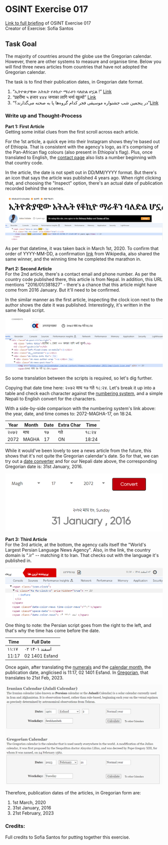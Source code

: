 # OSINT Exercise 017
[Link to full briefing](https://gralhix.com/list-of-osint-exercises/osint-exercise-017/) of OSINT Exercise 017 </br>
Creator of Exercise: Sofia Santos

## Task Goal
The majority of countries around the globe use the Gregorian calendar. However, there are other systems to measure and organise time. Below you will find three news articles from countries that have not adopted the Gregorian calendar.

The task is to find their publication dates, in Gregorian date format.

1. “ኢትዮጵያዊው አትሌት የቶኪዮ ማራቶን ባለድል ሆኗል !” [Link](https://www.hatricksport.net/%e1%8a%a2%e1%89%b5%e1%8b%ae%e1%8c%b5%e1%8b%ab%e1%8b%8a%e1%8b%8d-%e1%8a%a0%e1%89%b5%e1%88%8c%e1%89%b5-%e1%8b%a8%e1%89%b6%e1%8a%aa%e1%8b%ae-%e1%88%9b%e1%88%ab%e1%89%b6%e1%8a%95-%e1%89%a3%e1%88%88/) </br>
2. “प्रहरीमा ५ हजार ४४४ जनाका लागि भर्ना खुल्यो” [Link](https://www.onlinekhabar.com/2016/01/381827) </br>
3. “در پنجمین شب جشنواره موسیقی فجر کدام گروه‌ها پا به صحنه می‌گذارند؟”[Link](https://www.yjc.ir/fa/news/8369785/%D8%AF%D8%B1-%D9%BE%D9%86%D8%AC%D9%85%DB%8C%D9%86-%D8%B4%D8%A8-%D8%AC%D8%B4%D9%86%D9%88%D8%A7%D8%B1%D9%87-%D9%85%D9%88%D8%B3%DB%8C%D9%82%DB%8C-%D9%81%D8%AC%D8%B1-%DA%A9%D8%AF%D8%A7%D9%85-%DA%AF%D8%B1%D9%88%D9%87%E2%80%8C%D9%87%D8%A7-%D9%BE%D8%A7-%D8%A8%D9%87-%D8%B5%D8%AD%D9%86%D9%87-%D9%85%DB%8C%E2%80%8C%DA%AF%D8%B0%D8%A7%D8%B1%D9%86%D8%AF) </br>

### Write up and Thought-Process

**Part 1: First Article** </br>
Getting some initial clues from the first scroll across each article. 

For the 1st article, a quick eye into their Instagram shows they're based out of Ethiopia. That is consistent with the agency's logo, as it's comprising of the Pan-African flag colours (also present in Ethiopia's flag). Plus, once translated to English, the [contact page](https://www.hatricksport.net/about/) also lists a number beginning with that country code. </br>

In the article, the date is not spelt out in DD/MM/YYYY format. But there's an icon that says the article was published 4 years ago. When right clicking that, and choosing the "Inspect" option, there's an actual date of publication recorded behind the scenes. </br>

![image](ans_pics/date_published_article_1.png)

As per that datetime, it was taken back in March 1st, 2020. To confirm that order of YYYY-MM-DD, a confirmation [link](https://en.wikipedia.org/wiki/2020_Tokyo_Marathon) from Wikipedia, also shared the same winner, and the winning time he completed the marathon in. 


**Part 2: Second Article** </br>
For the 2nd article, there's a contact email and phone number. As per the country code published there, this article is from Nepal. In addition, this URL mentions "2016/01/381827" - there's a chance that this article might have come from 2016 January. But it'll need to be confirmed. </br>

In the similar manner as the first article, inspecting the clock icon next to the author shows the date it was published. Interestingly, it's written in the same Nepali script. </br>

![image](ans_pics/date_published_article_2.png)

So some translation between the scripts is required, so let's dig further. 

Copying that date time here: २०७२ माघ १७ गते १८:२४. Let's break it up into a table and check each character against the [numbering system](https://en.wikipedia.org/wiki/Numbers_in_Nepali_language), and a simple Nepali to English convert for the characters. 

With a side-by-side comparison with the numbering system's link above: the year, date, and time comes to: 2072-MAGHA-17, on 18:24. </br>

| Year   | Month | Date   | Extra Char | Time |
| -------- | ------- | -------- | ------- |-------- |
| २०७२  | माघ   | १७ | गते    | १८:२४  |
| 2072  | MAGHA  | 17 | ON    | 18:24  |

While it would've been lovely to see a news article from the future, this shows that it's not quite the Gregorian calendar's date. So for that, we can try out a [date converter](https://www.hamropatro.com/date-converter) and for our Nepali date above, the corresponding Gregorian date is: 31st January, 2016. </br>

![image](ans_pics/article_2_greg_date.png)

**Part 3: Third Article** </br>
For the 3rd article, at the bottom, the agency calls itself the "World's Largest Persian Language News Agency". Also, in the link, the country domain is ".ir" -- matching it to Iran. That checks out with the language it's published in. </br>

![image](ans_pics/date_published_article_3.png)

One thing to note: the Persian script goes from the right to the left, and that's why the time has come before the date. </br>

| Time  |  Full Date   | 
| -------- | ------- | 
| ۱۱:۱۷  | ۰۲ اسفند ۱۴۰۱  | 
| 11:17  | 02 1401  Esfand |

Once again, after translating the [numerals](https://sites.la.utexas.edu/persian_online_resources/numbers-1/) and the [calendar month](https://sites.la.utexas.edu/persian_online_resources/numbers-1/calendar/), the publication date, anglicised is 11:17, 02 1401 Esfand. In [Gregorian](https://www.iranchamber.com/calendar/converter/iranian_calendar_converter.php), that translates to 21st Feb, 2023.</br>

![image](ans_pics/greg_date_art3.png)


Therefore, publication dates of the articles, in Gregorian form are: </br>
1. 1st March, 2020
2. 31st January, 2016
3. 21st February, 2023


### Credits:
Full credits to Sofia Santos for putting together this exercise.